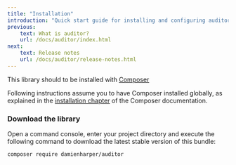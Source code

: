 ```yaml
---
title: "Installation"
introduction: "Quick start guide for installing and configuring auditor."
previous:
    text: What is auditor?
    url: /docs/auditor/index.html
next:
    text: Release notes
    url: /docs/auditor/release-notes.html
---
```


This library should to be installed with [Composer](https://getcomposer.org)

Following instructions assume you to have Composer installed globally, as explained
in the [installation chapter](https://getcomposer.org/doc/00-intro.md)
of the Composer documentation.

### Download the library

Open a command console, enter your project directory and execute the
following command to download the latest stable version of this bundle:

```bash
composer require damienharper/auditor
```
